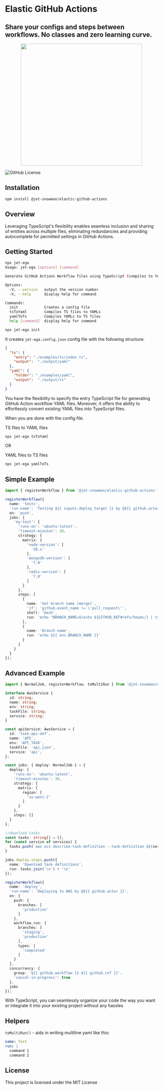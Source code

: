 # Elastic GitHub Actions

## Share your configs and steps between workflows. No classes and zero learning curve.

<p align="center">
    <img src="https://raw.githubusercontent.com/jet-snowman/elastic-github-actions/main/assets/tree.jpg" width="400">
</p>

![GitHub License](https://img.shields.io/github/license/jet-snowman/elastic-github-actions)

## Installation

```bash
npm install @jet-snowman/elastic-github-actions
```

## Overview

Leveraging TypeScript's flexibility enables seamless inclusion and sharing of entities across multiple files, eliminating redundancies and providing autocomplete for permitted settings in GitHub Actions.

## Getting Started

```bash
npx jet-ega
Usage: jet-ega [options] [command]

Generate GitHub Actions Workflow files using TypeScript (compiles to YAML and backward)

Options:
  -V, --version   output the version number
  -h, --help      display help for command

Commands:
  init            Creates a config file
  tsToYaml        Compiles TS files to YAMLs
  yamlToTs        Compiles YAMLs to TS files
  help [command]  display help for command
```

```bash
npx jet-ega init
```

It creates `jet-ega.config.json` config file with the following structure: 
```json
{
  "ts": {
    "entry": "./examples/ts/index.ts",
    "output":  "./output/yaml"
  },
  "yaml": {
    "folder": "./examples/yaml",
    "output":  "./output/ts"
  }
}
```
You have the flexibility to specify the entry TypeScript file for generating GitHub Action workflow YAML files. Moreover, it offers the ability to effortlessly convert existing YAML files into TypeScript files.

When you are done with the config file.

TS files to YAML files
```bash
npx jet-ega tsToYaml
```
OR

YAML files to TS files
```bash
npx jet-ega yamlToTs
```

## Simple Example

```typescript
import { registerWorkflow } from '@jet-snowman/elastic-github-actions';

registerWorkflow({
  name: 'tests',
  'run-name': 'Testing ${{ inputs.deploy_target }} by @${{ github.actor }}',
  on: 'push',
  jobs: {
    'my-test': {
      'runs-on': 'ubuntu-latest',
      'timeout-minutes': 30,
      strategy: {
        matrix: {
          'node-version': [
            '20.x'
          ],
          'mongodb-version': [
            '7.0'
          ],
          'redis-version': [
            '7.0'
          ]
        }
      },
      steps: [
        {
          name: 'Get branch name (merge)',
          'if': 'github.event_name != \'pull_request\'',
          shell: 'bash',
          run: 'echo "BRANCH_NAME=$(echo ${GITHUB_REF#refs/heads/} | tr / -)" >> $GITHUB_ENV'
        },
        {
          name: 'Branch name',
          run: 'echo ${{ env.BRANCH_NAME }}'
        }
      ]
    }
  }
});
```

## Advanced Example

```typescript
import { NormalJob, registerWorkflow, toMultiRun } from '@jet-snowman/elastic-github-actions';

interface AwsService {
  id: string;
  name: string;
  env: string;
  taskFile: string;
  service: string;
}

const apiService: AwsService = {
  id: 'task-api-def',
  name: 'API',
  env: 'API_TASK',
  taskFile: 'api.json',
  service: 'api',
};

const jobs: { deploy: NormalJob } = {
  deploy: {
    'runs-on': 'ubuntu-latest',
    'timeout-minutes': 30,
    strategy: {
      matrix: {
        region: [
          'us-west-2'
        ]
      }
    },
    steps: []
  }
};

//download tasks
const tasks: string[] = [];
for (const service of services) {
  tasks.push(`aws ecs describe-task-definition --task-definition $${service.env} --query taskDefinition > ${service.taskFile}`);
}

jobs.deploy.steps.push({
  name: 'Download task definitions',
  run: tasks.join('\n') + '\n'
});

registerWorkflow({
  name: 'deploy',
  'run-name': 'Deploying to AWS by @${{ github.actor }}',
  on: {
    push: {
      branches: [
        'production'
      ]
    },
    workflow_run: {
      branches: [
        'staging',
        'production'
      ],
      types: [
        'completed'
      ]
    }
  },
  concurrency: {
    group: '${{ github.workflow }}-${{ github.ref }}',
    'cancel-in-progress': true
  },
  jobs
});
```
With TypeScript, you can seamlessly organize your code the way you want or integrate it into your existing project without any hassles

## Helpers

`toMultiRun()` - aids in writing multiline yaml like this:
```yaml
name: Test
run: |
  command 1
  command 2
```
## License
This project is licensed under the MIT License

